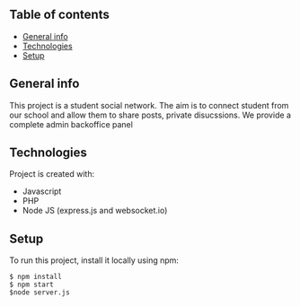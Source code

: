 ## Table of contents
* [General info](#general-info)
* [Technologies](#technologies)
* [Setup](#setup)

## General info
This project is a student social network. The aim is to connect student from our school and allow them to share posts, private disucssions. 
We provide a complete admin backoffice panel
	
## Technologies
Project is created with:
* Javascript
* PHP
* Node JS (express.js and websocket.io)
	
## Setup
To run this project, install it locally using npm:

```
$ npm install
$ npm start
$node server.js
```
